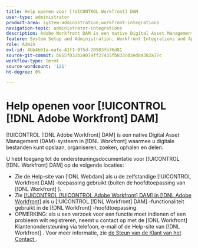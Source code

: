 ```yaml
---
title: Help openen voor [!UICONTROL Workfront] DAM
user-type: administrator
product-area: system-administration;workfront-integrations
navigation-topic: administrator-integrations
description: Adobe Workfront DAM is een native Digital Asset Management (DAM)-systeem in Workfront waarmee u digitale bestanden kunt opslaan, organiseren, zoeken, ophalen en delen.
feature: System Setup and Administration, Workfront Integrations and Apps
role: Admin
exl-id: 4bb4b61a-eafe-41f1-9f5d-20583fb76d81
source-git-commit: b855f032b24079ff27435fb833cd3ed8a382a77c
workflow-type: tm+mt
source-wordcount: '121'
ht-degree: 0%

---
```


# Help openen voor [!UICONTROL [!DNL Adobe Workfront] DAM]

[!UICONTROL [!DNL Adobe Workfront] DAM] is een native Digital Asset Management (DAM)-systeem in [!DNL Workfront] waarmee u digitale bestanden kunt opslaan, organiseren, zoeken, ophalen en delen.

U hebt toegang tot de ondersteuningsdocumentatie voor [!UICONTROL [!DNL Workfront] DAM] op de volgende locaties:

* Zie de Help-site van [!DNL Webdam] als u de zelfstandige [!UICONTROL Workfront DAM] -toepassing gebruikt (buiten de hoofdtoepassing van [!DNL Workfront] ).
* Zie [[!UICONTROL [!UICONTROL Adobe Workfront] DAM] in  [!DNL Adobe Workfront]](../../documents/workfront-dam-within-workfront/workfront-dam-in-workfrontt.md) als u [!UICONTROL [!DNL Workfront] DAM] -functionaliteit gebruikt in de [!DNL Workfront] -hoofdtoepassing.
* OPMERKING: als u een verzoek voor een functie moet indienen of een probleem wilt registreren, neemt u contact op met de [!DNL Workfront] Klantenondersteuning via telefoon, e-mail of de Help-site van [!DNL Workfront] . Voor meer informatie, zie [ de Steun van de Klant van het Contact ](../../workfront-basics/tips-tricks-and-troubleshooting/contact-customer-support.md).
